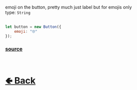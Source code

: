 emoji on the button, pretty much just label but for emojis only<br>
type: `String`<br>
<br>

```js
let button = new Button({
    emoji: "🤓"
});
```

### [source](https://github.com/paigeroid/noscord.js/blob/main/src/Services/ComponentService/components/Button.js)

<br> <h1> [🢀 Back](https://github.com/paigeroid/noscord.js/wiki/Components.Button) </h1>